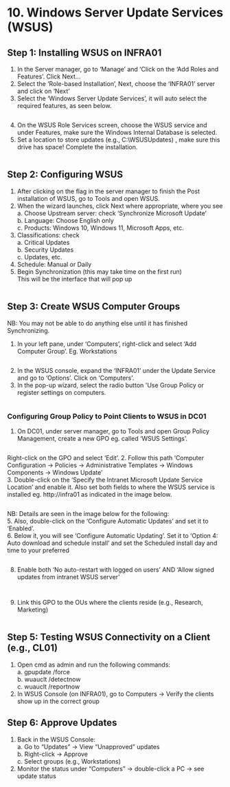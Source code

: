 # 10. Windows Server Update Services (WSUS)
## Step 1: Installing WSUS on INFRA01
1.	In the Server manager, go to ‘Manage’ and ‘Click on the ‘Add Roles and Features’. Click Next…  
2.	Select the ‘Role-based Installation’, Next, choose the ‘INFRA01’ server and click on ‘Next’  
3.	Select the ‘Windows Server Update Services’, it will auto select the required features, as seen below.

   
<p align="center">
  <img src="https://github.com/user-attachments/assets/cf6d6043-2648-48b9-ab45-e222945e36f7" alt="">
</p>

4.	On the WSUS Role Services screen, choose the WSUS service and under Features, make sure the Windows Internal Database is selected.  
5.	Set a location to store updates (e.g., C:\WSUSUpdates) , make sure this drive has space! Complete the installation. 

<p align="center">
  <img src="https://github.com/user-attachments/assets/7a6e58d2-3c67-449e-9f25-375619dd54ae" alt="">
</p>

## Step 2: Configuring WSUS
1.	After clicking on the flag in the server manager to finish the Post installation of WSUS, go to Tools and open WSUS.  
2.	When the wizard launches, click Next where appropriate, where you see  
  a.	Choose Upstream server: check ‘Synchronize Microsoft Update’   
  b.	Language: Choose English only  
  c.	Products: Windows 10, Windows 11, Microsoft Apps, etc.  
3.	Classifications: check  
  a.	Critical Updates  
  b.	Security Updates  
  c.	Updates, etc.  
4.	Schedule: Manual or Daily  
5.	Begin Synchronization (this may take time on the first run)  
This will be the interface that will pop up

<p align="center">
  <img src="https://github.com/user-attachments/assets/9e50353b-69f5-4365-9f4a-6abbb769111d" alt="">
</p>
  
## Step 3: Create WSUS Computer Groups
NB: You may not be able to do anything else until it has finished Synchronizing.  
1.	In your left pane, under ‘Computers’, right-click and select ‘Add Computer Group’. Eg. Workstations  
<p align="center">
  <img src="https://github.com/user-attachments/assets/3188fe73-2431-49ee-b39e-1fb3c1aa565f" alt="">
</p>

2.	  In the WSUS console, expand the ‘INFRA01’ under the Update Service and go to ‘Options’. Click on ‘Computers’.
3.	  In the pop-up wizard, select the radio button 'Use Group Policy or register settings on computers.

<p align="center">
  <img src="https://github.com/user-attachments/assets/66601b09-1fc8-48a4-83a5-874dc4795340" alt="">
</p>

### Configuring Group Policy to Point Clients to WSUS in DC01
1. On DC01, under server manager, go to Tools and open Group Policy Management, create a new GPO eg. called ‘WSUS Settings’.  
  <p align="center">
  <img src="https://github.com/user-attachments/assets/67e7ba4c-a9b9-4b1d-8a22-9261c3fdbc5c" alt="">
</p>  
  
Right-click on the GPO and select ‘Edit’.
2.	Follow this path ‘Computer Configuration → Policies → Administrative Templates → Windows Components → Windows Update’  
3.	Double-click on the ‘Specify the Intranet Microsoft Update Service Location’ and enable it. Also set both fields to 
where the WSUS service is installed eg. http://infra01 as indicated in the image below.  

<p align="center">
  <img src="https://github.com/user-attachments/assets/14494a52-4285-42a9-9c9b-d5e359052782" alt="">
</p>

NB: Details are seen in the image below for the following:  
5.	Also, double-click on the ‘Configure Automatic Updates’ and set it to ‘Enabled’.  
6.	Below it, you will see ‘Configure Automatic Updating’. Set it to ‘Option 4: Auto download and schedule install’ 
and set the Scheduled install day and time to your preferred  

<p align="center">
  <img src="https://github.com/user-attachments/assets/4a7a00d3-4701-49a7-8638-edb8132af226  " alt="">
</p>


8.	Enable both ‘No auto-restart with logged on users’ AND ‘Allow signed updates from intranet WSUS server’
   
<p align="center">
  <img src="https://github.com/user-attachments/assets/40706885-06cd-44b3-babf-aff25dbbdba4" alt="">
</p>


<p align="center">
  <img src="https://github.com/user-attachments/assets/edd35add-49df-4e6d-93b2-585c0e730c0b" alt="">
</p>

9.	Link this GPO to the OUs where the clients reside (e.g., Research, Marketing) 
<p align="center">
  <img src="https://github.com/user-attachments/assets/40d880d3-e0be-4813-ad05-550c2d1c5380" alt="">
</p>

## Step 5: Testing WSUS Connectivity on a Client (e.g., CL01)
1.	Open cmd as admin and run the following commands:  
  a.	gpupdate /force  
  b.	wuauclt /detectnow  
  c.	wuauclt /reportnow  
2.	In WSUS Console (on INFRA01), go to Computers → Verify the clients show up in the correct group

## Step 6: Approve Updates
1.	Back in the WSUS Console:  
  a.	Go to “Updates” → View “Unapproved” updates  
  b.	Right-click → Approve  
  c.	Select groups (e.g., Workstations)  
2.	Monitor the status under “Computers” → double-click a PC → see update status



<p align="center">
  <img src="" alt="">
</p>

<p align="center">
  <img src="" alt="">
</p>

<p align="center">
  <img src="" alt="">
</p>

<p align="center">
  <img src="" alt="">
</p>
